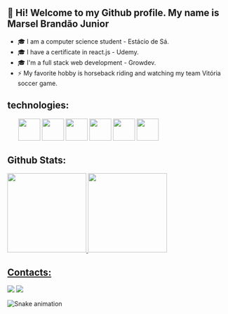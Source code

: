 ## 👋 Hi! Welcome to my Github profile. My name is Marsel Brandão Junior


- 🎓 I am a computer science student - Estácio de Sá.
- 🎓 I have a certificate in react.js - Udemy.
- 🎓 I'm a full stack web development - Growdev.
- ⚡ My favorite hobby is horseback riding and watching my team Vitória soccer game.


## technologies:
 
 <div style="justify-content: space-between; margin-left: 25px;" >
  
 <img src="https://cdn.jsdelivr.net/gh/devicons/devicon/icons/javascript/javascript-original.svg" height="50px" /> 
 
 <img src="https://cdn.jsdelivr.net/gh/devicons/devicon/icons/typescript/typescript-original.svg" height="50px" />
 
 <img src="https://cdn.jsdelivr.net/gh/devicons/devicon/icons/react/react-original-wordmark.svg" height="50px" />
 
 <img src="https://cdn.jsdelivr.net/gh/devicons/devicon/icons/css3/css3-original-wordmark.svg" height="50px" />
 
 <img src="https://cdn.jsdelivr.net/gh/devicons/devicon/icons/html5/html5-original-wordmark.svg" height="50px" />
 
 <img src="https://cdn.jsdelivr.net/gh/devicons/devicon/icons/nodejs/nodejs-original-wordmark.svg" height="50px" />

</div>       
    

## Github Stats:

<div style="justify-content: space-around;" >
<a href="https://github.com/Marseljrdev">
<img height="180em" src="https://github-readme-stats.vercel.app/api/top-langs/?username=Marseljrdev&layout=compact&langs_count=7&theme=dracula"/>
<img height="180em" src="https://github-readme-stats.vercel.app/api?username=Marseljrdev&show_icons=true&theme=dracula&include_all_commits=true&count_private=true"/>
</div>


## Contacts:

<div>
<a href = "mailto:marseljrdev@gmail.com"><img src="https://img.shields.io/badge/Gmail-D14836?style=for-the-badge&logo=gmail&logoColor=white" target="_blank"></a>
<a href="https://www.linkedin.com/in/marseljr-dev/" target="_blank"><img src="https://img.shields.io/badge/-LinkedIn-%230077B5?style=for-the-badge&logo=linkedin&logoColor=white" target="_blank"></a>   
</div>


![Snake animation](https://github.com/Marseljrdev/Marseljrdev/blob/output/github-contribution-grid-snake.svg)


